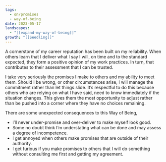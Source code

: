 ```yaml
---
tags:
  - on/promises
  - way-of-being
date: 2023-05-17
landscapes:
  - "[[expand-my-way-of-being]]"
growth: "[[Seedling]]"
---
```

A cornerstone of my career reputation has been built on my reliability. When others learn that I deliver what I say I will, on time and to the standard expected, they form a positive opinion of my work practices. In turn, that contributes to their assessment that I can be trusted.

I take very seriously the promises I make to others and my ability to meet them. Should I be wrong, or other circumstances arise, I will manage the commitment rather than let things slide. It’s respectful to do this because others who are relying on what I have said, need to know immediately if the situation changes. This gives them the most opportunity to adjust rather than be pushed into a corner where they have no choices remaining.

There are some unexpected consequences to this Way of Being,
- I’ll never under-promise and over-deliver to make myself look good.
- Some no doubt think I’m understating what can be done and may assess a degree of incompetence. 
- I get annoyed when others make promises that are outside of their authority.
- I get furious if you make promises to others that I will do something without consulting me first and getting my agreement.
